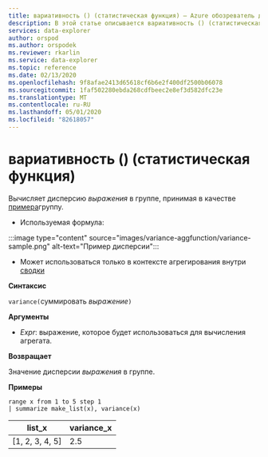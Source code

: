 ```yaml
---
title: вариативность () (статистическая функция) — Azure обозреватель данных | Документация Майкрософт
description: В этой статье описывается вариативность () (статистическая функция) в обозреватель данных Azure.
services: data-explorer
author: orspod
ms.author: orspodek
ms.reviewer: rkarlin
ms.service: data-explorer
ms.topic: reference
ms.date: 02/13/2020
ms.openlocfilehash: 9f8afae2413d65618cf6b6e2f400df2500b06078
ms.sourcegitcommit: 1faf502280ebda268cdfbeec2e8ef3d582dfc23e
ms.translationtype: MT
ms.contentlocale: ru-RU
ms.lasthandoff: 05/01/2020
ms.locfileid: "82618057"
---
```

# <a name="variance-aggregation-function"></a>вариативность () (статистическая функция)

Вычисляет дисперсию *выражения* в группе, принимая в качестве [примера](https://en.wikipedia.org/wiki/Sample_%28statistics%29)группу. 

* Используемая формула:

:::image type="content" source="images/variance-aggfunction/variance-sample.png" alt-text="Пример дисперсии":::

* Может использоваться только в контексте агрегирования внутри [сводки](summarizeoperator.md)

**Синтаксис**

`variance(`суммировать *выражение*`)`

**Аргументы**

* *Expr*: выражение, которое будет использоваться для вычисления агрегата. 

**Возвращает**

Значение дисперсии *выражения* в группе.
 
**Примеры**

```kusto
range x from 1 to 5 step 1
| summarize make_list(x), variance(x) 
```

|list_x|variance_x|
|---|---|
|[1, 2, 3, 4, 5]|2.5|